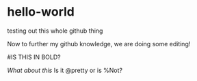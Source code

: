 # hello-world
testing out this whole github thing

Now to further my github knowledge, we are doing some editing!

#IS THIS IN BOLD?

*What about this* Is it @pretty or is %Not?
